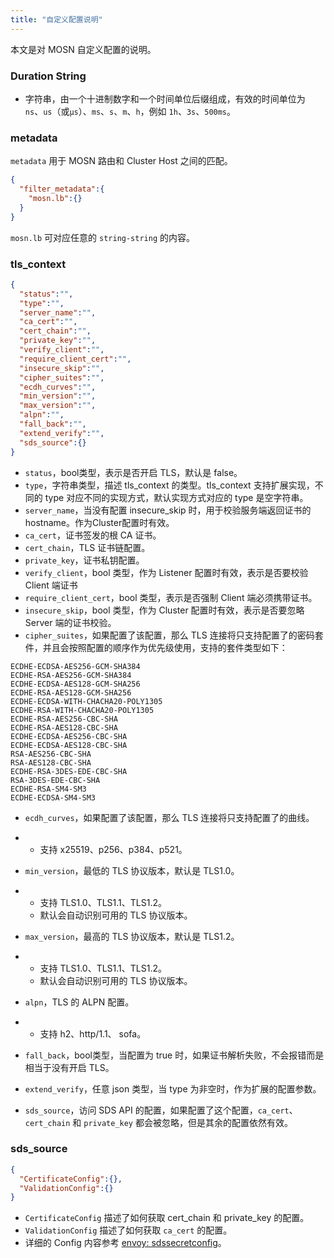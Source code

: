 ```yaml
---
title: "自定义配置说明"
---
```


本文是对 MOSN 自定义配置的说明。

### Duration String

- 字符串，由一个十进制数字和一个时间单位后缀组成，有效的时间单位为 `ns`、`us`（或`µs`）、`ms`、`s`、`m`、`h`，例如 `1h`、`3s`、`500ms`。

### metadata

`metadata` 用于 MOSN 路由和 Cluster Host 之间的匹配。

```json
{
  "filter_metadata":{
    "mosn.lb":{}
  }
}
```

`mosn.lb` 可对应任意的 `string-string` 的内容。

### tls_context

```json
{
  "status":"",
  "type":"",
  "server_name":"",
  "ca_cert":"",
  "cert_chain":"",
  "private_key":"",
  "verify_client":"",
  "require_client_cert":"",
  "insecure_skip":"",
  "cipher_suites":"",
  "ecdh_curves":"",
  "min_version":"",
  "max_version":"",
  "alpn":"",
  "fall_back":"",
  "extend_verify":"",
  "sds_source":{}
}
```

- `status`，bool类型，表示是否开启 TLS，默认是 false。
- `type`，字符串类型，描述 tls_context 的类型。tls_context 支持扩展实现，不同的 type 对应不同的实现方式，默认实现方式对应的 type 是空字符串。
- `server_name`，当没有配置 insecure_skip 时，用于校验服务端返回证书的 hostname。作为Cluster配置时有效。
- `ca_cert`，证书签发的根 CA 证书。
- `cert_chain`，TLS 证书链配置。
- `private_key`，证书私钥配置。
- `verify_client`，bool 类型，作为 Listener 配置时有效，表示是否要校验 Client 端证书
- `require_client_cert`，bool 类型，表示是否强制 Client 端必须携带证书。
- `insecure_skip`，bool 类型，作为 Cluster 配置时有效，表示是否要忽略 Server 端的证书校验。
- `cipher_suites`，如果配置了该配置，那么 TLS 连接将只支持配置了的密码套件，并且会按照配置的顺序作为优先级使用，支持的套件类型如下：

```
ECDHE-ECDSA-AES256-GCM-SHA384
ECDHE-RSA-AES256-GCM-SHA384
ECDHE-ECDSA-AES128-GCM-SHA256
ECDHE-RSA-AES128-GCM-SHA256
ECDHE-ECDSA-WITH-CHACHA20-POLY1305
ECDHE-RSA-WITH-CHACHA20-POLY1305
ECDHE-RSA-AES256-CBC-SHA
ECDHE-RSA-AES128-CBC-SHA
ECDHE-ECDSA-AES256-CBC-SHA
ECDHE-ECDSA-AES128-CBC-SHA
RSA-AES256-CBC-SHA
RSA-AES128-CBC-SHA
ECDHE-RSA-3DES-EDE-CBC-SHA
RSA-3DES-EDE-CBC-SHA
ECDHE-RSA-SM4-SM3
ECDHE-ECDSA-SM4-SM3
```

- `ecdh_curves`，如果配置了该配置，那么 TLS 连接将只支持配置了的曲线。

- - 支持 x25519、p256、p384、p521。

- `min_version`，最低的 TLS 协议版本，默认是 TLS1.0。

- - 支持 TLS1.0、TLS1.1、TLS1.2。
  - 默认会自动识别可用的 TLS 协议版本。

- `max_version`，最高的 TLS 协议版本，默认是 TLS1.2。

- - 支持 TLS1.0、TLS1.1、TLS1.2。
  - 默认会自动识别可用的 TLS 协议版本。

- `alpn`，TLS 的 ALPN 配置。

- - 支持 h2、http/1.1、 sofa。

- `fall_back`，bool类型，当配置为 true 时，如果证书解析失败，不会报错而是相当于没有开启 TLS。
- `extend_verify`，任意 json 类型，当 type 为非空时，作为扩展的配置参数。
- `sds_source`，访问 SDS API 的配置，如果配置了这个配置，`ca_cert`、`cert_chain` 和 `private_key` 都会被忽略，但是其余的配置依然有效。

### sds_source

```json
{
  "CertificateConfig":{},
  "ValidationConfig":{}
}
```

- `CertificateConfig` 描述了如何获取 cert_chain 和 private_key 的配置。
- `ValidationConfig` 描述了如何获取 `ca_cert` 的配置。
- 详细的 Config 内容参考 [envoy: sdssecretconfig](https://www.envoyproxy.io/docs/envoy/latest/api-v2/api/v2/auth/cert.proto#envoy-api-msg-auth-sdssecretconfig)。